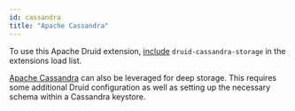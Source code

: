 ```yaml
---
id: cassandra
title: "Apache Cassandra"
---
```


<!--
  ~ Licensed to the Apache Software Foundation (ASF) under one
  ~ or more contributor license agreements.  See the NOTICE file
  ~ distributed with this work for additional information
  ~ regarding copyright ownership.  The ASF licenses this file
  ~ to you under the Apache License, Version 2.0 (the
  ~ "License"); you may not use this file except in compliance
  ~ with the License.  You may obtain a copy of the License at
  ~
  ~   http://www.apache.org/licenses/LICENSE-2.0
  ~
  ~ Unless required by applicable law or agreed to in writing,
  ~ software distributed under the License is distributed on an
  ~ "AS IS" BASIS, WITHOUT WARRANTIES OR CONDITIONS OF ANY
  ~ KIND, either express or implied.  See the License for the
  ~ specific language governing permissions and limitations
  ~ under the License.
  -->


To use this Apache Druid extension, [include](../../development/extensions.md#loading-extensions) `druid-cassandra-storage` in the extensions load list.

[Apache Cassandra](http://www.datastax.com/what-we-offer/products-services/datastax-enterprise/apache-cassandra) can also
be leveraged for deep storage.  This requires some additional Druid configuration as well as setting up the necessary
schema within a Cassandra keystore.
